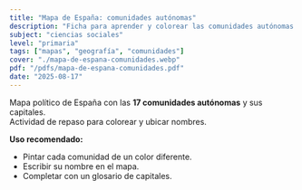 ```yaml
---
title: "Mapa de España: comunidades autónomas"
description: "Ficha para aprender y colorear las comunidades autónomas de España."
subject: "ciencias sociales"
level: "primaria"
tags: ["mapas", "geografía", "comunidades"]
cover: "./mapa-de-espana-comunidades.webp"
pdf: "/pdfs/mapa-de-espana-comunidades.pdf"
date: "2025-08-17"
---
```


Mapa político de España con las **17 comunidades autónomas** y sus capitales.  
Actividad de repaso para colorear y ubicar nombres.

**Uso recomendado:**
- Pintar cada comunidad de un color diferente.  
- Escribir su nombre en el mapa.  
- Completar con un glosario de capitales.
